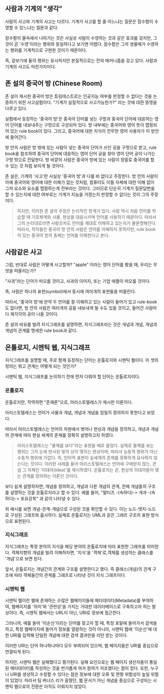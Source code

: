 ## 사람과 기계의 "생각"

사람의 사고와 기계의 사고는 다르다. 기계가 사고를 할 줄 아느냐는 질문은 잠수함이 수영할 수 있느냐는 질문과 같다.

잠수함이 물속에서 나아가는 것은 사실상 사람이 수영하는 것과 같은 효과를 갖지만, 그것이 곧 '수영'이라는 행위와 동일하다고 보기엔 어렵다. 잠수함은 그저 생물체가 수영하는 행위를 기계적으로 구현한 것이기 때문이다.

즉, 겉보기에 둘의 행위는 유사하지만 본질적으로는 전혀 매커니즘을 갖고 있다. 사람과 기계의 사고도 마찬가지이다.


## 존 설의 중국어 방 (Chinese Room)

존 설이 제시한 중국어 방은 튜링테스트로는 인공지능 여부를 판정할 수 없다는 것을 논증하기 위한 사고실험이다. "기계가 실질적으로 사고가능한가?" 라는 것에 대한 증명을 다루고 있다.

실험에서 등장하는 '중국어 방'은 중국어 단어를 넣는 구멍과 중국어 단어에 대응하는 영어 단어를 내보내주는 구멍으로 구성되어 있다. 방 내부에는 중국어와 영어 뜻이 맵핑되어 있는 rule book이 있다. 그리고, 중국어에 대한 지식이 전무한 영어 사용자가 이 방안에 들어간다.

방 안의 사람은 방 밖에 있는 사람이 넣는 중국어 단어가 쓰인 공을 구멍으로 받고, rule book을 참조하여 중국어 단어에 대응하는 영어 단어 공을 찾아 영어 단어 공이 나가는 구멍 밖으로 전달한다. 방 바깥의 사람은 중국어 방에 있는 사람이 정말로 중국어를 할 수 있는 것 처럼 보이게 될 것이다. 

존 설은, 기계의 '사고'란 사실상 '중국어 방'과 다를 바 없다고 주장한다. 방 안의 사람이 아예 중국어와 영어에 대한 이해가 없는 것처럼, 컴퓨터도 이들 자체에 대한 이해 없이 그저 요소와 요소를 맵핑하는게 전부라는 것이다. 그러므로 단순히 기계가 질문답변을 할 수 있는지에 대한 여부로는 기계가 지능을 가졌는지 판정할 수 없다는 것이 그의 주장이다.

> 하지만, 이러한 존 설의 주장은 논리적인 한계가 있다. 사람 역시 처음 언어를 학습할 때 기호체계와 사물, 현상을 대응시키며 언어를 사용하기 때문이다. 따라서 그의 논리대로라면 사람조차도 언어를 제대로 이해하고 있는지가 불분명해진다. 따라서, 학자들은 중국어 방 안의 사람은 언어를 이해하지 못하지만, rule book이 있는 중국어 방의 총체는 언어를 이해한다고 본다.


## 사람같은 사고

그럼, 반대로 사람은 어떻게 사고할까? "apple" 이라는 영어 단어를 봤을 때, 우리는 무엇을 떠올리는가? 

"사과"라는 단어가 떠오를 것이고, 사과의 이미지, 또는 기업 애플이 떠오를 것이다. 

즉, 사람은 하나의 표현(symbol)에서 동시에 여러개의 표현들을 떠올린다. 

따라서, '중국어 방'에 만약 두 언어를 잘 이해하고 있는 사람이 들어가 있고 rule-book도 없다면, 방 안의 사람은 여러개의 공을 내보내게 될 수도 있을 것이고, 들어간 사람마다 제각각의 공이 나올 것이다.

존 설의 비유를 빌려 지식그래프를 설명하면, 지식그래프라는 것은 개념과 개념, 개념과 개념의 관계를 명세한 rule book과 같다.


## 온톨로지, 시멘틱 웹, 지식그래프

지식그래프를 설명할 때, 주로 함께 등장하는 단어는 온톨로지와 시멘틱 웹이다. 이 셋의 정의는 뭐고 관계는 어떻게 되는 것인가?

시멘틱 웹, 지식그래프를 논의하기 전에 먼저 다뤄야 할 단어는 온톨로지이다.


### 온톨로지

온톨로지란, 직역하면 "존재론"으로, 아리스토텔레스가 제시한 이론이다. 

아리스토텔레스는 언어가 사물과 개념, 개념과 개념을 엄밀히 정의하지 못한다고 보았다. 

따라서 아리스토텔레스는 언어의 차원에서 벗어나 현상과 개념을 정의하고, 개념과 개념의 관계에 따라 현실 세계의 존재를 정확히 설명하고자 하였다.

> 아리스토텔레스는 "물체를 보다"라는 표현을 예로 들었다. 실제로 물체를 보는 행위는 그저 눈에 반사된 빛의 상이 맺히는 현상이며, 따라서 능동적 행위가 아닌 수동적 행위에 가깝다. 즉, 언어적 표현이 실세계의 존재를 정확하게 묘사하지 않는다는 것이다.  이러한 사례를 들어 아리스토텔레스는 언어에 구애받지 않는, 관념 그 자체인 '이데아(Idea)'를 제시하였다. 온톨로지는 곧, 현상의 이데아들이 맺는 관계를 정의하는 이론인 것이다.

보다 쉽게 설명하자면, 개념을 정의하고, 개념과 다른 개념의 관계, 전체 개념들의 구조를 설명하는 것을 온톨로지라고 할 수 있다. 예를 들어, "말티즈 -(속하다)-> 개과 -(속하다)-> 포유강목" 과 같이 나타낼 수 있다. 

위 예시를 보면 개념-관계-개념으로 구성된 것을 확인할 수 있다. 이는 노드-엣지-노드로 구성된 그래프와 흡사하다. 실제로 온톨로지는 UML과 같은 그래프 구조의 표현 방식으로 표현된다.


### 지식그래프

지식그래프는 특정 분야의 지식을 해당 분야의 온톨로지에 따라 표현한 그래프를 의미한다. 객체지향의 개념을 빌려 이해하자면, '지식'을 '객체'로,객체를 생성하는 클래스를 '개념'으로 보면 된다. 

앞서, 온톨로지는 개념간의 관계와 구조를 설명한다고 했다. 즉 클래스(개념)의 관계 구조에 따라 객체들간의 관계를 그래프로 나타낸 것이 지식 그래프이다.



### 시멘틱 웹

시맨틱 웹이란 웹에 존재하는 수많은 웹페이지들에 메타데이터(Metadata)를 부여하여, 웹페이지를 '의미'와 '관련성'을 가지는 거대한 데이터베이스로 구축하고자 하는 발상이다. 즉, 시멘틱 웹에서는 URL이 아닌, URI로 정보에 접근한다. 

그러니까, 예를 들어 '이순신'이라는 단어를 찾고자 할 때, 특정 포탈에 들어가서 검색을 하고, 특정 웹페이지에 들어가 정보를 열람하는 것이 아니라, 시멘틱 웹에 '이순신'에 대한 URI를 입력해 단일한 개념에 대한 검색 결과만을 리턴 받는 것이다.

이러한 URI는 단어 하나하나마다 모두 부여되어 있으며, 웹 페이지들은 URI를 중심으로 연결되게 된다. 

하지만, 시멘틱 웹은 실패했다고 평가된다. 실패 요인으로는 웹 페이지 생산자들이 통일된 메타데이터를 작성하는 것을 번거롭게 여겨 참여가 저조했다는 점이 컸다. 또한, 누구나 URI를 생성하고 수정할 수 있다는 점은 정보에 대한 오류 및 편향 위험성이 높일 위험이 있었다. 따라서 팀 버너스 리가 꿈꿨던, 웹 문서가 아닌 개념을 중심으로 구성되는 시멘틱 웹으로의 전환은 아직도 이뤄지지 않았다.


